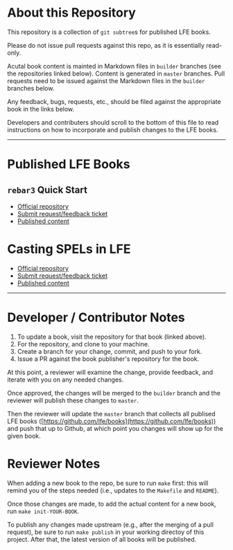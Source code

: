 # About this Repository

This repository is a collection of `git subtree`s for published LFE books.

Please do not issue pull requests against this repo, as it is essentially read-only.

Acutal book content is mainted in Markdown files in `builder` branches (see the repositories linked below). Content is generated in `master` branches. Pull requests need to be issued against the Markdown files in the `builder` branches below.

Any feedback, bugs, requests, etc., should be filed against the appropriate book in the links below.

Developers and contributers should scroll to the bottom of this file to read instructions on how to incorporate and publish changes to the LFE books.

---

# Published LFE Books

## `rebar3` Quick Start

* [Official repository](https://github.com/cnbbooks/lfe-rebar3-quick-start.git)
* [Submit request/feedback ticket](https://github.com/cnbbooks/lfe-rebar3-quick-start/issues/new)
* [Published content](https://lfe.io/books/rebar3-quick-start/)

# Casting SPELs in LFE

* [Official repository](https://github.com/cnbbooks/lfe-casting-spels.git)
* [Submit request/feedback ticket](https://github.com/cnbbooks/lfe-casting-spels/issues/new)
* [Published content](https://lfe.io/books/casting-spels/)

---

# Developer / Contributor Notes

1. To update a book, visit the repository for that book (linked above).
1. For the repository, and clone to your machine.
1. Create a branch for your change, commit, and push to your fork.
1. Issue a PR against the book publisher's repository for the book.

At this point, a reviewer will examine the change, provide feedback, and iterate with you on any needed changes.

Once approved, the changes will be merged to the `builder` branch and the reviewer will publish these changes to `master`.

Then the reviewer will update the `master` branch that collects all publised LFE books ([https://github.com/lfe/books](https://github.com/lfe/books)) and push that up to Github, at which point you changes will show up for the given book.

# Reviewer Notes

When adding a new book to the repo, be sure to run `make` first: this will remind you of the steps needed (i.e., updates to the `Makefile` and `README`).

Once those changes are made, to add the actual content for a new book, run `make init-YOUR-BOOK`.

To publish any changes made upstream (e.g., after the merging of a pull request), be sure to run `make publish` in your working directoy of this project. After that, the latest version of all books will be published.
